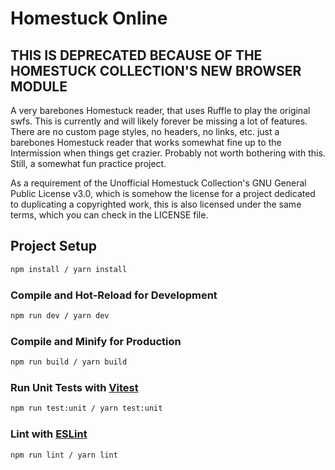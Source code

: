 # Homestuck Online

## THIS IS DEPRECATED BECAUSE OF THE HOMESTUCK COLLECTION'S NEW BROWSER MODULE

A very barebones Homestuck reader, that uses Ruffle to play the original swfs. This is currently and will likely forever be missing a lot of features. There are no custom page styles, no headers, no links, etc. just a barebones Homestuck reader that works somewhat fine up to the Intermission when things get crazier. Probably not worth bothering with this. Still, a somewhat fun practice project.

As a requirement of the Unofficial Homestuck Collection's GNU General Public License v3.0, which is somehow the license for a project dedicated to duplicating a copyrighted work, this is also licensed under the same terms, which you can check in the LICENSE file.

## Project Setup

```sh
npm install / yarn install
```

### Compile and Hot-Reload for Development

```sh
npm run dev / yarn dev
```

### Compile and Minify for Production

```sh
npm run build / yarn build
```

### Run Unit Tests with [Vitest](https://vitest.dev/)

```sh
npm run test:unit / yarn test:unit
```

### Lint with [ESLint](https://eslint.org/)

```sh
npm run lint / yarn lint
```
